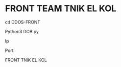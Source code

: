 # FRONT TEAM TNIK EL KOL 

 cd DDOS-FRONT
 
 Python3 DOB.py 
 
 Ip 
 
 Port 
 
 FRONT TNIK EL KOL 
  

   

     
